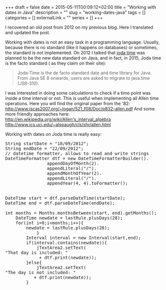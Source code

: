 +++ 
draft = false
date = 2015-05-11T00:09:12+02:00
title = "Working with dates in Java"
description = ""
slug = "working-dates-java" 
tags = []
categories = []
externalLink = ""
series = []
+++

I recovered an old post from 2012 on my previous blog.
Here I translated and updated the post.

Working with dates is not an easy task in a programming language.
Usually, because there is no standard (like it happens on databases) or sometimes, the standard is not implemented.
On 2012 I talked that <a href="http://www.joda.org/joda-time/" target="_blank">joda time</a> was planned to be the new data standard on Java, and in fact, in 2015, Joda time is the facto standard ( as they claim on their site):
<blockquote>Joda-Time is the de facto standard date and time library for Java. From Java SE 8 onwards, users are asked to migrate to java.time (JSR-310).</blockquote>

I was interested in doing some calculations to check if a time point was inside a time interval or not. This is useful when implementing all Allen time operations.
Here you will find the original paper from the '82: <a href="http://www.iscas2007.org/~logan/521_f08/Doc/p832-allen.pdf" target="_blank">http://www.iscas2007.org/~logan/521_f08/Doc/p832-allen.pdf</a>
And some more friendly approaches here: 
<a href="http://en.wikipedia.org/wiki/Allen's_interval_algebra" target="_blank">http://en.wikipedia.org/wiki/Allen's_interval_algebra</a>
<a href="http://www.ics.uci.edu/~alspaugh/cls/shr/allen.html" target="_blank">http://www.ics.uci.edu/~alspaugh/cls/shr/allen.html</a>

Working with dates on Joda time is really easy:
 
<pre class="lang:java decode:true " >String startDate = "18/09/2012";
String endDate = "22/09/2012";
// datetime formatter, allows to read and write strings
DateTimeFormatter dtf = new DateTimeFormatterBuilder().
                appendDayOfMonth(2).
                appendLiteral("/").
                appendMonthOfYear(2).
                appendLiteral("/").
                appendYear(4, 4).toFormatter();
 
 
DateTime start = dtf.parseDateTime(startDate);
DateTime end = dtf.parseDateTime(endDate);
       
int months = Months.monthsBetween(start, end).getMonths();
    DateTime newdate = lastRule.plusDays(28);
    for(int i=0;i&lt;months;i++){
        newdate = lastRule.plusDays(28);
            }      
        Interval interval = new Interval(start,end);
        if(interval.contains(newdate)){         
            jTextArea2.setText(
"That day is included: "
             + dtf.print(newdate));
        }else{
            jTextArea2.setText(
"The day is not included: "
           + dtf.print(newdate));
        }</pre> 

